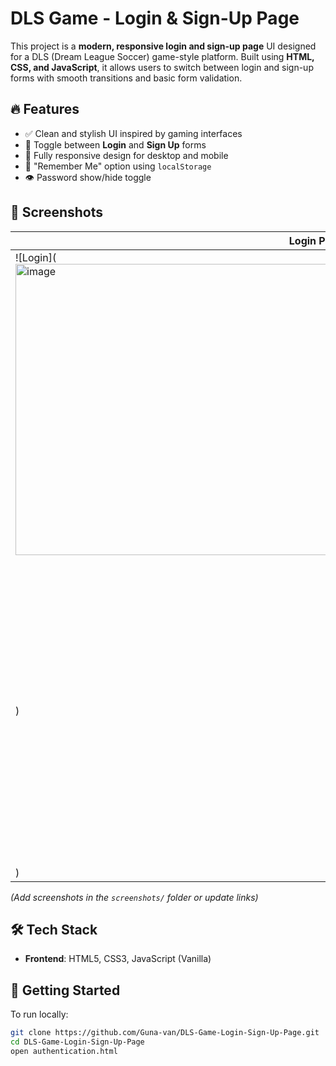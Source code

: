 # DLS Game - Login & Sign-Up Page

This project is a **modern, responsive login and sign-up page** UI designed for a DLS (Dream League Soccer) game-style platform. Built using **HTML, CSS, and JavaScript**, it allows users to switch between login and sign-up forms with smooth transitions and basic form validation.

## 🔥 Features

- ✅ Clean and stylish UI inspired by gaming interfaces
- 🔁 Toggle between **Login** and **Sign Up** forms
- 🎨 Fully responsive design for desktop and mobile
- 💾 "Remember Me" option using `localStorage`
- 👁️ Password show/hide toggle


## 📸 Screenshots

| Login Page | Sign-Up Page |
|------------|--------------|
| ![Login](<img width="956" height="466" alt="image" src="https://github.com/user-attachments/assets/62e93b93-a412-42a3-bd72-c84cbdd452ea" />
) | ![Sign Up](<img width="956" height="466" alt="image" src="https://github.com/user-attachments/assets/7e263310-51cc-490c-8f88-30e6654aed8a" />
) |

*(Add screenshots in the `screenshots/` folder or update links)*

## 🛠️ Tech Stack

- **Frontend**: HTML5, CSS3, JavaScript (Vanilla)


## 🚀 Getting Started

To run locally:

```bash
git clone https://github.com/Guna-van/DLS-Game-Login-Sign-Up-Page.git
cd DLS-Game-Login-Sign-Up-Page
open authentication.html






